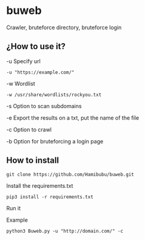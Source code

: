 # buweb
Crawler, bruteforce directory, bruteforce login

## ¿How to use it?

-u Specify url 
```text
-u "https://example.com/"
```

-w Wordlist

```text
-w /usr/share/wordlists/rockyou.txt
```
-s Option to scan subdomains

-e Export the results on a txt, put the name of the file

-c Option to crawl

-b Option for bruteforcing a login page

## How to install


```text
git clone https://github.com/Hamibubu/buweb.git
```

Install the requirements.txt

```text
pip3 install -r requirements.txt
```
Run it 

Example

```text
python3 Buweb.py -u "http://domain.com/" -c
```
